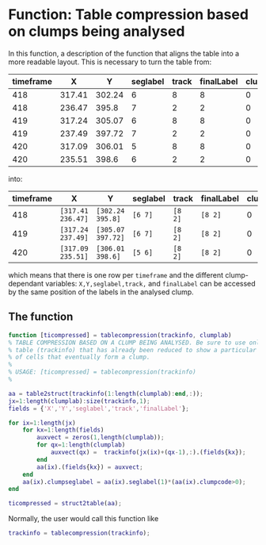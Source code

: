 # Function: Table compression based on clumps being analysed
In this function, a description of the function that aligns the table
into a more readable layout. This is necessary to turn the table from:

|timeframe|X|Y|seglabel|track|finalLabel|clumpcode|clumpID|
|-----|-----|-----|-----|-----|-----|-----|-----|
|418|317.41|302.24 | 6|8|8|0|0|0|      
|418|236.47|395.8|7|2|2|0|0|      
|419|317.24|305.07|6|8|8|0|0|
|419|237.49|397.72|7|2|2|0|0
|420|317.09|306.01|5|8|8|0|0|
|420|235.51|398.6|6|2|2|0|0|    

into:

|timeframe|X|Y|seglabel|track|finalLabel|clumpcode|clumpID|
|-----|-----|-----|-----|-----|-----|-----|-----|
|418|`[317.41 236.47]`|`[302.24 395.8]`|`[6 7]`|`[8 2]`|`[8 2]`|0|0|0|      
|419|`[317.24 237.49]`|`[305.07 397.72]`|`[6 7]`|`[8 2]`|`[8 2]`|0|0|
|420|`[317.09 235.51]`|`[306.01 398.6]`|`[5 6]`|`[8 2]`|`[8 2]`|0|0|

which means that there is one row per `timeframe` and the different
clump-dependant variables: `X,Y,seglabel,track,` and `finalLabel` can be
accessed by the same position of the labels in the analysed clump.

## The function
```Matlab
function [ticompressed] = tablecompression(trackinfo, clumplab)
% TABLE COMPRESSION BASED ON A CLUMP BEING ANALYSED. Be sure to use only a
% table (trackinfo) that has already been reduced to show a particular pair
% of cells that eventually form a clump.
%
% USAGE: [ticompressed] = tablecompression(trackinfo)
%

aa = table2struct(trackinfo(1:length(clumplab):end,:));
jx=1:length(clumplab):size(trackinfo,1);
fields = {'X','Y','seglabel','track','finalLabel'};

for ix=1:length(jx)
    for kx=1:length(fields)
        auxvect = zeros(1,length(clumplab));
        for qx=1:length(clumplab)
            auxvect(qx) =  trackinfo(jx(ix)+(qx-1),:).(fields{kx});
        end
        aa(ix).(fields{kx}) = auxvect;
    end
    aa(ix).clumpseglabel = aa(ix).seglabel(1)*(aa(ix).clumpcode>0);
end

ticompressed = struct2table(aa);
```
Normally, the user would call this function like
```Matlab
trackinfo = tablecompression(trackinfo);
```
